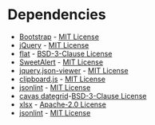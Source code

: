 
# Dependencies
* [Bootstrap](https://github.com/twbs/bootstrap) - [MIT License](https://github.com/twbs/bootstrap/blob/main/LICENSE)
* [jQuery](https://github.com/jquery/jquery) - [MIT License](https://github.com/jquery/jquery/blob/main/LICENSE.txt)
* [flat](https://github.com/hughsk/flat) - [BSD-3-Clause License](https://github.com/hughsk/flat/blob/master/LICENSE)
* [SweetAlert](https://github.com/t4t5/sweetalert) - [MIT License](https://github.com/t4t5/sweetalert/blob/master/LICENSE.md)
* [jquery.json-viewer](https://github.com/abodelot/jquery.json-viewer) - [MIT License](https://github.com/abodelot/jquery.json-viewer/blob/master/LICENSE)
* [clipboard.js](https://github.com/zenorocha/clipboard.js) - [MIT License](https://github.com/zenorocha/clipboard.js/blob/master/LICENSE)
* [jsonlint](https://github.com/zaach/jsonlint) - [MIT License](https://github.com/zaach/jsonlint/blob/master/LICENSE)
* [cavas dategrid](https://github.com/TonyGermaneri/canvas-datagrid)-[BSD-3-Clause License](https://github.com/TonyGermaneri/canvas-datagrid?tab=BSD-3-Clause-1-ov-file#readme)
* [xlsx](https://github.com/SheetJS/js-xlsx) - [Apache-2.0 License](https://github.com/SheetJS/js-xlsx/blob/master/LICENSE)
* [jsonlint](https://github.com/zaach/jsonlint) - [MIT License](https://github.com/zaach/jsonlint/blob/master/LICENSE)

<script async src="https://pagead2.googlesyndication.com/pagead/js/adsbygoogle.js?client=ca-pub-8772217510669640"
     crossorigin="anonymous"></script>
<ins class="adsbygoogle"
     style="display:block; text-align:center;"
     data-ad-layout="in-article"
     data-ad-format="fluid"
     data-ad-client="ca-pub-8772217510669640"
     data-ad-slot="2653271427"></ins>
<script>
     (adsbygoogle = window.adsbygoogle || []).push({});
</script>